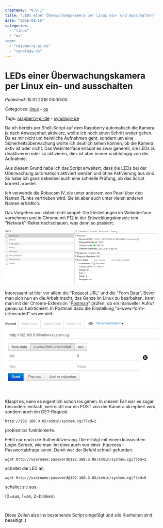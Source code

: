 ```yaml
---
createnav: "0.0.1"
title: "LEDs einer Überwachungskamera per Linux ein- und ausschalten"
date: "2016-01-15"
categories: 
  - "linux"
  - "os"
tags: 
  - "raspberry-pi-de"
  - "synology-de"
---
```

# LEDs einer Überwachungskamera per Linux ein- und ausschalten
_Published:_ 15.01.2016 00:00:00

_Categories_: [linux](/dotnetwork/de/categories#linux) - [os](/dotnetwork/de/categories#os)

_Tags_: [raspberry-pi-de](/dotnetwork/de/tags#raspberry-pi-de) - [synology-de](/dotnetwork/de/tags#synology-de)


Da ich bereits per Shell-Script auf dem Raspberry automatisch die Kamera [ja nach Anwesenheit aktiviere](http://dotnet.work/2016/01/synology-surveillance-station-mit-einem-einfachen-shell-script-automatisieren/), wollte ich noch einen Schritt weiter gehen. Da es mir nicht um heimliche Aufnahmen geht, sondern um eine Sicherheitsüberwachung wollte ich deutlich sehen können, ob die Kamera aktiv ist oder nicht. Das Webinterface erlaubt es zwar generell, die LEDs zu deaktivieren oder zu aktivieren, dies ist aber immer unabhängig von der Aufnahme.

Aus diesem Grund habe ich das Script erweitert, dass die LEDs bei der Überwachung automatisch aktiviert werden und ohne Aktivierung aus sind. So habe ich ganz nebenbei auch eine schnelle Prüfung, ob das Script korrekt arbeitet.

Ich verwende die Robocam IV, die unter anderem von Pearl über den Namen 7Links vertrieben wird. Sie ist aber auch unter vielen anderen Namen erhältlich.

Das Vorgehen war dabei recht simpel: Die Einstellungen im Webinterface vornehmen und in Chrome mit F12 in der Entwicklungskonsole nim "Network"-Reiter nachschauen, was denn so passiert:

[![konsole](images/konsole.png)](http://dotnet.work/wp-content/uploads/2016/01/konsole.png)

Interessant ist hier vor allem die "Request URL" und die "Form Data". Bevor man sich nun an die Arbeit macht, das Ganze im Linux zu bearbeiten, kann man mit der Chrome-Extension "[Postman](https://chrome.google.com/webstore/detail/postman/fhbjgbiflinjbdggehcddcbncdddomop)" prüfen, ob ein manueller Aufruf genau so funktioniert. In Postman dazu die Einstellung "x-www-form-urlencoded" verwendet:

[![postman](images/postman.png)](http://dotnet.work/wp-content/uploads/2016/01/postman.png)

 

Klappt es, kann es eigentlich schon los gehen. In diesem Fall war es sogar besonders einfach, weil nicht nur ein POST von der Kamera akzeptiert wird, sondern auch ein GET-Request
```
http://192.168.0.88/admin/system.cgi?led=2
```
problemlos funktionierte.

Fehlt nur noch die Authentifizierung. Die erfolgt mit einem klassischen Login-Screen, wie man ihn etwa auch von einer .htaccess - Passwortabfrage kennt. Damit war der Befehl schnell gefunden.
```
wget http://username:password@192.168.0.88/admin/system.cgi?led=2
```
schaltet die LED an,
```
wget http://username:password@192.168.0.88/admin/system.cgi?led=0
```
schaltet sie aus.

(0=aus, 1=an, 2=blinken)

 

Diese Zeilen also ins bestehende Script eingefügt und alle Klarheiten sind beseitigt :)
